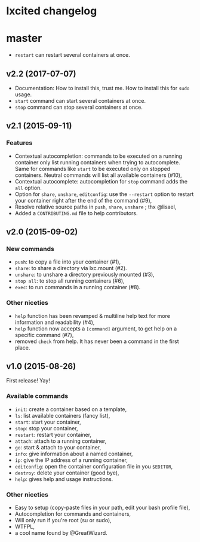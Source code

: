 # lxcited changelog

# master

- ``restart`` can restart several containers at once.

## v2.2 (2017-07-07)

- Documentation: How to install this, trust me. How to install this for ``sudo`` usage.
- ``start`` command can start several containers at once.
- ``stop`` command can stop several containers at once.

## v2.1 (2015-09-11)

### Features

* Contextual autocompletion: commands to be executed on a running container only list running containers when trying to autocomplete. Same for commands like `start` to be executed only on stopped containers. Neutral commands will list all available containers (#10),
* Contextual autocomplete: autocompletion for `stop` command adds the `all` option.
* Option for ``share``, ``unshare``, ``editconfig``: use the ``--restart`` option to restart your container right after the end of the command (#9),
* Resolve relative source paths in ``push``, ``share``, ``unshare`` ; thx @lisael,
* Added a ``CONTRIBUTING.md`` file to help contributors.

## v2.0 (2015-09-02)

### New commands

* `push`: to copy a file into your container (#1),
* `share`: to share a directory via lxc.mount (#2).
* `unshare`: to unshare a directory previously mounted (#3),
* `stop all`: to stop all running containers (#6),
* `exec`: to run commands in a running container (#8).

### Other niceties

* `help` function has been revamped & multiline help text for more information and readability (#4),
* `help` function now accepts a ``[command]`` argument, to get help on a specific command (#7),
* removed `check` from help. It has never been a command in the first place.

## v1.0 (2015-08-26)

First release! Yay!

### Available commands

* `init`: create a container based on a template,
* `ls`: list available containers (fancy list),
* `start`: start your container,
* `stop`: stop your container,
* `restart`: restart your container,
* `attach`: attach to a running container,
* `go`: start & attach to your container,
* `info`: give information about a named container,
* `ip`: give the IP address of a running container,
* `editconfig`: open the container configuration file in you ``$EDITOR``,
* `destroy`: delete your container (good bye),
* `help`: gives help and usage instructions.

### Other niceties

* Easy to setup (copy-paste files in your path, edit your bash profile file),
* Autocompletion for commands and containers,
* Will only run if you're root (su or sudo),
* WTFPL,
* a cool name found by @GreatWizard.
